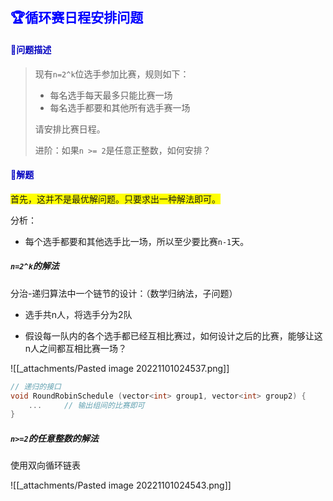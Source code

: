## <span style="color:blue;">🏆循环赛日程安排问题</span>

#### <span style="color:#0202c0;">📓问题描述</span>

> 现有`n=2^k`位选手参加比赛，规则如下：
>
> - 每名选手每天最多只能比赛一场
> - 每名选手都要和其他所有选手赛一场
>
> 请安排比赛日程。
>
> 进阶：如果`n >= 2`是任意正整数，如何安排？



#### <span style="color:#0202c0;">🙆解题</span>

<span style="background:yellow;">首先，这并不是最优解问题。只要求出一种解法即可。</span>

分析：

- 每个选手都要和其他选手比一场，所以至少要比赛`n-1`天。

##### `n=2^k`的解法

分治-递归算法中一个链节的设计：（数学归纳法，子问题）

- 选手共n人，将选手分为2队

- 假设每一队内的各个选手都已经互相比赛过，如何设计之后的比赛，能够让这n人之间都互相比赛一场？

![[_attachments/Pasted image 20221101024537.png]]

```cpp
// 递归的接口
void RoundRobinSchedule (vector<int> group1, vector<int> group2) {
	...		// 输出组间的比赛即可
}
```



##### `n>=2`的任意整数的解法

使用双向循环链表

![[_attachments/Pasted image 20221101024543.png]]